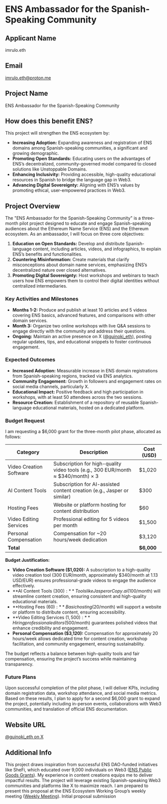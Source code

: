 # ENS Ambassador for the Spanish-Speaking Community

## Applicant Name
imrulo.eth

## Email
imrulo.eth@proton.me

## Project Name
ENS Ambassador for the Spanish-Speaking Community

## How does this benefit ENS?
This project will strengthen the ENS ecosystem by:
- **Increasing Adoption:** Expanding awareness and registration of ENS domains among Spanish-speaking communities, a significant and growing demographic.
- **Promoting Open Standards:** Educating users on the advantages of ENS’s decentralized, community-governed model compared to closed solutions like Unstoppable Domains.
- **Enhancing Inclusivity:** Providing accessible, high-quality educational resources in Spanish to bridge the language gap in Web3.
- **Advancing Digital Sovereignty:** Aligning with ENS’s values by promoting ethical, user-empowered practices in Web3.

## Project Overview
The "ENS Ambassador for the Spanish-Speaking Community" is a three-month pilot project designed to educate and engage Spanish-speaking audiences about the Ethereum Name Service (ENS) and the Ethereum ecosystem. As an ambassador, I will focus on three core objectives:
1. **Education on Open Standards:** Develop and distribute Spanish-language content, including articles, videos, and infographics, to explain ENS’s benefits and functionalities.
2. **Countering Misinformation:** Create materials that clarify misconceptions about domain name services, emphasizing ENS’s decentralized nature over closed alternatives.
3. **Promoting Digital Sovereignty:** Host workshops and webinars to teach users how ENS empowers them to control their digital identities without centralized intermediaries.

### Key Activities and Milestones
- **Months 1-2:** Produce and publish at least 10 articles and 5 videos covering ENS basics, advanced features, and comparisons with other domain services.
- **Month 3:** Organize two online workshops with live Q&A sessions to engage directly with the community and address their questions.
- **Ongoing:** Maintain an active presence on X ([@guinoki_eth](https://x.com/guinoki_eth)), posting regular updates, tips, and educational snippets to foster continuous engagement.

### Expected Outcomes
- **Increased Adoption:** Measurable increase in ENS domain registrations from Spanish-speaking regions, tracked via ENS analytics.
- **Community Engagement:** Growth in followers and engagement rates on social media channels, particularly X.
- **Educational Impact:** Positive feedback and high participation in workshops, with at least 50 attendees across the two sessions.
- **Resource Creation:** Establishment of a repository of reusable Spanish-language educational materials, hosted on a dedicated platform.

### Budget Request
I am requesting a $6,000 grant for the three-month pilot phase, allocated as follows:

| **Category**                     | **Description**                                                                 | **Cost (USD)** |
|----------------------------------|--------------------------------------------------------------------------------|---------------|
| Video Creation Software          | Subscription for high-quality video tools (e.g., 300 EUR/month ≈ $340/month) × 3 | $1,020        |
| AI Content Tools                 | Subscription for AI-assisted content creation (e.g., Jasper or similar)         | $300          |
| Hosting Fees                     | Website or platform hosting for content distribution                            | $60           |
| Video Editing Services           | Professional editing for 5 videos per month                                     | $1,500        |
| Personal Compensation            | Compensation for ~20 hours/week dedication                                      | $3,120        |
| **Total**                        |                                                                                | **$6,000**    |

**Budget Justification:**
- **Video Creation Software ($1,020):** A subscription to a high-quality video creation tool (300 EUR/month, approximately $340/month at 1.13 USD/EUR) ensures professional-grade videos to engage the audience effectively.
- **AI Content Tools ($300):** Tools like Jasper or Copy.ai ($100/month) will streamline content creation, ensuring consistent and high-quality educational materials.
- **Hosting Fees ($60):** Basic hosting ($20/month) will support a website or platform to distribute content, ensuring accessibility.
- **Video Editing Services ($1,500):** Hiring professional editors ($500/month) guarantees polished videos that enhance credibility and engagement.
- **Personal Compensation ($3,120):** Compensation for approximately 20 hours/week allows dedicated time for content creation, workshop facilitation, and community engagement, ensuring sustainability.

The budget reflects a balance between high-quality tools and fair compensation, ensuring the project’s success while maintaining transparency.

### Future Plans
Upon successful completion of the pilot phase, I will deliver KPIs, including domain registration data, workshop attendance, and social media metrics. Based on these results, I plan to apply for a second $6,000 grant to expand the project, potentially including in-person events, collaborations with Web3 communities, and translation of official ENS documentation.

## Website URL
[@guinoki_eth on X](https://x.com/guinoki_eth)

## Additional Info
This project draws inspiration from successful ENS DAO-funded initiatives like SheFi, which educated over 9,000 individuals on Web3 ([ENS Public Goods Grants](https://builder.ensgrants.xyz/)). My experience in content creations equips me to deliver impactful results. The project will leverage existing Spanish-speaking Web3 communities and platforms like X to maximize reach. I am prepared to present this proposal at the ENS Ecosystem Working Group’s weekly meeting ([Weekly Meeting](https://discuss.ens.domains/t/ens-ecosystem-weekly-meeting-11am-et-thursday-term-6/20061)). Initial proposal submission
